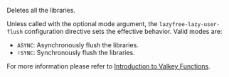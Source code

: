 Deletes all the libraries.

Unless called with the optional mode argument, the `lazyfree-lazy-user-flush` configuration directive sets the effective behavior. Valid modes are:

* `ASYNC`: Asynchronously flush the libraries.
* `!SYNC`: Synchronously flush the libraries.

For more information please refer to [Introduction to Valkey Functions](../topics/functions-intro.md).
